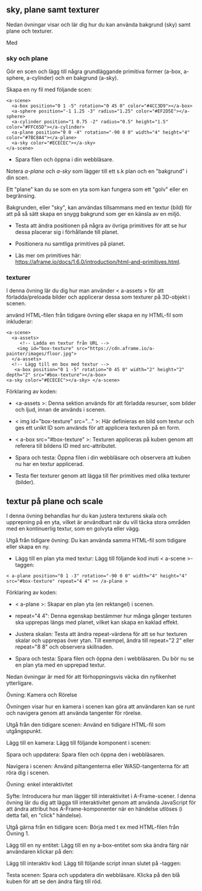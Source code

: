 ## sky, plane samt texturer

Nedan övningar visar och lär dig hur du kan använda bakgrund (sky) samt plane och texturer.

Med 


### sky och plane

Gör en scen och lägg till några grundläggande primitiva former (a-box, a-sphere, a-cylinder) och en bakgrund (a-sky).



Skapa en ny fil med följande scen:

```
<a-scene>
  <a-box position="0 1 -5" rotation="0 45 0" color="#4CC3D9"></a-box>
  <a-sphere position="-1 1.25 -3" radius="1.25" color="#EF2D5E"></a-sphere>
  <a-cylinder position="1 0.75 -2" radius="0.5" height="1.5" color="#FFC65D"></a-cylinder>
  <a-plane position="0 0 -4" rotation="-90 0 0" width="4" height="4" color="#7BC8A4"></a-plane>
  <a-sky color="#ECECEC"></a-sky>
</a-scene>
```

- Spara filen och öppna i din webbläsare.

Notera *a-plane* och *a-sky* som lägger till ett s.k plan och en "bakgrund" i din scen.

Ett "plane" kan du se som en yta som kan fungera som ett "golv" eller en begränsing.

Bakgrunden, eller "sky", kan användas tillsammans med en textur (bild) för att på så sätt skapa en snygg bakgrund som ger en känsla av en miljö.

- Testa att ändra positionen på några av övriga primitives för att se hur dessa placerar sig i förhållande till planet.

- Positionera nu samtliga primitives på planet.

- Läs mer om primitives här: https://aframe.io/docs/1.6.0/introduction/html-and-primitives.html.



 

### texturer 

I denna övning lär du dig hur man använder < a-assets > för att förladda/preloada bilder och applicerar dessa som texturer på 3D-objekt i scenen.

använd HTML-filen från tidigare övning eller skapa en ny HTML-fil som inkluderar:

```
<a-scene>
  <a-assets>
     <!-- Ladda en textur från URL -->
    <img id="box-texture" src="https://cdn.aframe.io/a-painter/images/floor.jpg">
  </a-assets>
  <!-- Lägg till en box med textur -->
   <a-box position="0 1 -5" rotation="0 45 0" width="2" height="2" depth="2" src="#box-texture"></a-box>
<a-sky color="#ECECEC"></a-sky> </a-scene>
```


Förklaring av koden:

- &lt;a-assets >: Denna sektion används för att förladda resurser, som bilder och ljud, innan de används i scenen.
- < img id="box-texture" src="..." >: Här definieras en bild som textur och ges ett unikt ID som används för att applicera texturen på en form.
- < a-box src="#box-texture" >: Texturen appliceras på kuben genom att referera till bildens ID med src-attributet.


- Spara och testa: Öppna filen i din webbläsare och observera att kuben nu har en textur applicerad.

- Testa fler texturer genom att lägga till fler primitives med olika texturer (bilder).

 

 

## textur på plane och scale

I denna övning behandlas hur du kan justera texturens skala och upprepning på en yta, vilket är användbart när du vill täcka stora områden med en kontinuerlig textur, som en golvyta eller vägg.

Utgå från tidigare övning: Du kan använda samma HTML-fil som tidigare eller skapa en ny.

- Lägg till en plan yta med textur: Lägg till följande kod inuti < a-scene >-taggen:

```
< a-plane position="0 1 -3" rotation="-90 0 0" width="4" height="4" src="#box-texture" repeat="4 4" >< /a-plane >
```


Förklaring av koden:

- < a-plane >: Skapar en plan yta (en rektangel) i scenen.
- repeat="4 4": Denna egenskap bestämmer hur många gånger texturen ska upprepas längs med planet, vilket kan skapa en kaklad effekt.

- Justera skalan: Testa att ändra repeat-värdena för att se hur texturen skalar och upprepas över ytan. Till exempel, ändra till repeat="2 2" eller repeat="8 8" och observera skillnaden.

- Spara och testa: Spara filen och öppna den i webbläsaren. Du bör nu se en plan yta med en upprepad textur.

 

 

 

 

 

Nedan övningar är med för att förhoppningsvis väcka din nyfikenhet ytterligare. 

Övning: Kamera och Rörelse

Övningen visar hur en kamera i scenen kan göra att användaren kan se runt och navigera genom att använda tangenter för rörelse.


Utgå från den tidigare scenen: Använd en tidigare HTML-fil som utgångspunkt.

Lägg till en kamera: Lägg till följande <a-camera> komponent i scenen:

<a-camera position="0 1.6 0" wasd-controls-enabled="true"></a-camera>
Spara och uppdatera: Spara filen och öppna den i webbläsaren.

Navigera i scenen: Använd piltangenterna eller WASD-tangenterna för att röra dig i scenen.

 

 

Övning: enkel interaktivitet

Syfte: Introducera hur man lägger till interaktivitet i A-Frame-scener.
I denna övning lär du dig att lägga till interaktivitet genom att använda JavaScript för att ändra attribut hos A-Frame-komponenter när en händelse utlöses (i detta fall, en "click" händelse). 

Utgå gärna från en tidigare scen: Börja med t ex med HTML-filen från Övning 1.

Lägg till en ny entitet: Lägg till en ny a-box-entitet som ska ändra färg när användaren klickar på den:

<a-box position="0 1 -5" rotation="0 45 0" color="#4CC3D9" id="interactive-box"></a-box>
Lägg till interaktiv kod: Lägg till följande script innan slutet på <body>-taggen:

<script> document.querySelector('#interactive-box').addEventListener('click', function () { this.setAttribute('color', '#FF0000'); }); </script>
Testa scenen: Spara och uppdatera din webbläsare. Klicka på den blå kuben för att se den ändra färg till röd.
